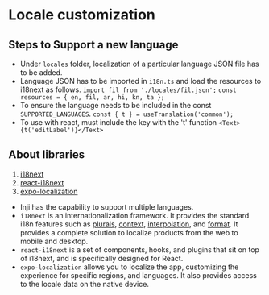 # Locale customization

## Steps to Support a new language

* Under `locales` folder, localization of a particular language JSON file has to be added.
* Language JSON has to be imported in `i18n.ts` and load the resources to i18next as follows. `import fil from './locales/fil.json';` `const resources = { en, fil, ar, hi, kn, ta };`
* To ensure the language needs to be included in the const `SUPPORTED_LANGUAGES`. `const { t } = useTranslation('common');`
* To use with react, must include the key with the 't' function `<Text>{t('editLabel')}</Text>`

## About libraries

1. [i18next](https://www.i18next.com/)
2. [react-i18next](https://react.i18next.com/)
3. [expo-localization](https://docs.expo.dev/versions/latest/sdk/localization/)

* Inji has the capability to support multiple languages.
* `i18next` is an internationalization framework. It provides the standard i18n features such as [plurals](../../translation-function/plurals/), [context](../../translation-function/context/), [interpolation](../../translation-function/interpolation/), and [format](../../translation-function/formatting/). It provides a complete solution to localize products from the web to mobile and desktop.
* `react-i18next` is a set of components, hooks, and plugins that sit on top of i18next, and is specifically designed for React.
* `expo-localization` allows you to localize the app, customizing the experience for specific regions, and languages. It also provides access to the locale data on the native device.
